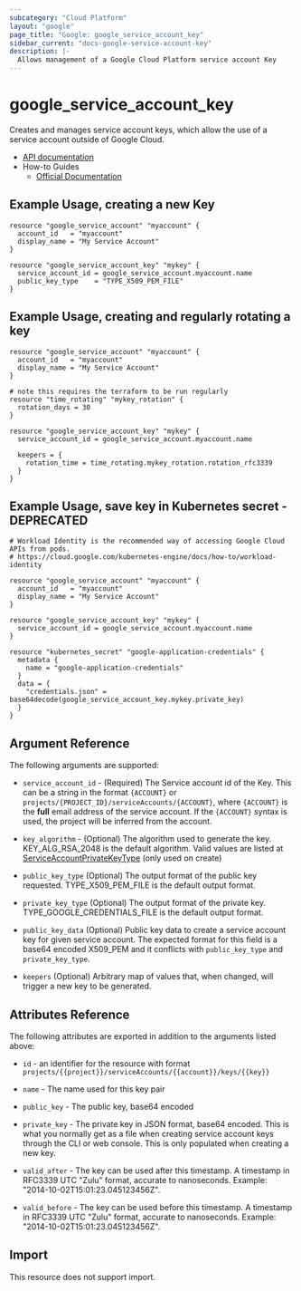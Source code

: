 ```yaml
---
subcategory: "Cloud Platform"
layout: "google"
page_title: "Google: google_service_account_key"
sidebar_current: "docs-google-service-account-key"
description: |-
  Allows management of a Google Cloud Platform service account Key
---
```


# google_service_account_key

Creates and manages service account keys, which allow the use of a service account outside of Google Cloud. 

* [API documentation](https://cloud.google.com/iam/reference/rest/v1/projects.serviceAccounts.keys)
* How-to Guides
    * [Official Documentation](https://cloud.google.com/iam/docs/creating-managing-service-account-keys)


## Example Usage, creating a new Key

```hcl
resource "google_service_account" "myaccount" {
  account_id   = "myaccount"
  display_name = "My Service Account"
}

resource "google_service_account_key" "mykey" {
  service_account_id = google_service_account.myaccount.name
  public_key_type    = "TYPE_X509_PEM_FILE"
}
```

## Example Usage, creating and regularly rotating a key

```hcl
resource "google_service_account" "myaccount" {
  account_id   = "myaccount"
  display_name = "My Service Account"
}

# note this requires the terraform to be run regularly
resource "time_rotating" "mykey_rotation" {
  rotation_days = 30
}

resource "google_service_account_key" "mykey" {
  service_account_id = google_service_account.myaccount.name

  keepers = {
    rotation_time = time_rotating.mykey_rotation.rotation_rfc3339
  }
}
```

## Example Usage, save key in Kubernetes secret - DEPRECATED

```hcl
# Workload Identity is the recommended way of accessing Google Cloud APIs from pods.
# https://cloud.google.com/kubernetes-engine/docs/how-to/workload-identity

resource "google_service_account" "myaccount" {
  account_id   = "myaccount"
  display_name = "My Service Account"
}

resource "google_service_account_key" "mykey" {
  service_account_id = google_service_account.myaccount.name
}

resource "kubernetes_secret" "google-application-credentials" {
  metadata {
    name = "google-application-credentials"
  }
  data = {
    "credentials.json" = base64decode(google_service_account_key.mykey.private_key)
  }
}
```

## Argument Reference

The following arguments are supported:

* `service_account_id` - (Required) The Service account id of the Key. This can be a string in the format
`{ACCOUNT}` or `projects/{PROJECT_ID}/serviceAccounts/{ACCOUNT}`, where `{ACCOUNT}` is the **full** email address of the
service account. If the `{ACCOUNT}` syntax is used, the project will be inferred from the account.

* `key_algorithm` - (Optional) The algorithm used to generate the key. KEY_ALG_RSA_2048 is the default algorithm.
Valid values are listed at
[ServiceAccountPrivateKeyType](https://cloud.google.com/iam/reference/rest/v1/projects.serviceAccounts.keys#ServiceAccountKeyAlgorithm)
(only used on create)

* `public_key_type` (Optional) The output format of the public key requested. TYPE_X509_PEM_FILE is the default output format.

* `private_key_type` (Optional) The output format of the private key. TYPE_GOOGLE_CREDENTIALS_FILE is the default output format.

* `public_key_data` (Optional) Public key data to create a service account key for given service account. The expected format for this field is a base64 encoded X509_PEM and it conflicts with `public_key_type` and `private_key_type`.

* `keepers` (Optional) Arbitrary map of values that, when changed, will trigger a new key to be generated.

## Attributes Reference

The following attributes are exported in addition to the arguments listed above:

* `id` - an identifier for the resource with format `projects/{{project}}/serviceAccounts/{{account}}/keys/{{key}}`

* `name` - The name used for this key pair

* `public_key` - The public key, base64 encoded

* `private_key` - The private key in JSON format, base64 encoded. This is what you normally get as a file when creating
service account keys through the CLI or web console. This is only populated when creating a new key.

* `valid_after` - The key can be used after this timestamp. A timestamp in RFC3339 UTC "Zulu" format, accurate to nanoseconds. Example: "2014-10-02T15:01:23.045123456Z".

* `valid_before` - The key can be used before this timestamp.
A timestamp in RFC3339 UTC "Zulu" format, accurate to nanoseconds. Example: "2014-10-02T15:01:23.045123456Z".

## Import

This resource does not support import.
